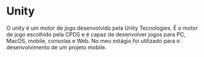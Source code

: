 # Unity

O unity é um motor de jogo desenvolvido pela Unity Tecnologies. É o motor de jogo escolhido pela CPDS e é capaz de desenvolver jogos para PC, MacOS, mobile, consolas e Web. No meu estágio foi utilizado para o desenvolvimento de um projeto mobile.
